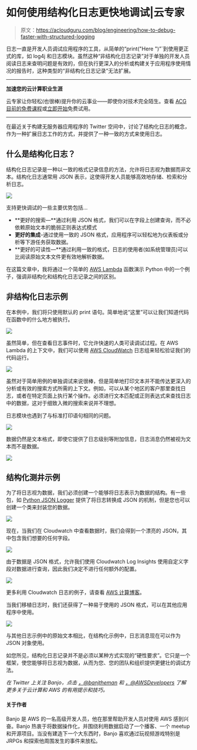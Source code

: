 # 如何使用结构化日志更快地调试|云专家

> 原文：<https://acloudguru.com/blog/engineering/how-to-debug-faster-with-structured-logging>

日志一直是开发人员调试应用程序的工具，从简单的“print("Here ")”`到使用更正式的库，如 log4j 和日志模块。虽然这种“非结构化日志记录”对于单独的开发人员阅读日志来查明问题是有效的，但在执行更深入的分析或构建关于应用程序使用情况的报告时，这种类型的“非结构化日志记录”无法扩展。

* * *

**加速您的云计算职业生涯**

云专家让你轻松(也很棒)提升你的云事业——即使你对技术完全陌生。查看 [ACG 目前的免费课程](https://acloudguru.com/blog/news/whats-free-at-acg)或[立即开始](https://acloudguru.com/pricing)免费试用。

* * *

在最近关于构建无服务器应用程序的 Twitter 空间中，讨论了结构化日志的概念，作为一种扩展日志工作的方式，并提供了一种一致的方式来使用日志。

## **什么是结构化日志**？

结构化日志记录是一种以一致的格式记录信息的方法，允许将日志视为数据而非文本。结构化日志通常用 JSON 表示，这使得开发人员能够高效地存储、检索和分析日志。

![](img/cde8c9cb61ad98bcd2e7427519fc7482.png)

支持更快调试的一些主要优势包括…

*   **更好的搜索—**通过利用 JSON 格式，我们可以在字段上创建查询，而不必依赖原始文本的脆弱正则表达式模式
*   **更好的集成**–通过使用一致的 JSON 格式，应用程序可以轻松地为仪表板或分析等下游任务获取数据。
*   **更好的可读性—**通过利用一致的格式，日志的使用者(如系统管理员)可以比阅读原始文本文件更有效地解析数据。

在这篇文章中，我将通过一个简单的 [AWS Lambda](https://aws.amazon.com/lambda/) 函数演示 Python 中的一个例子，强调非结构化和结构化日志记录之间的区别。

## **非结构化日志示例**

在本例中，我们将只使用默认的 print 语句。简单地说“这里”可以让我们知道代码在函数中的什么地方被执行。

![](img/04a3d07cf045a38661bb4e689a10340f.png)

虽然简单，但在查看日志事件时，它允许快速的人类可读调试过程。在 AWS Lambda 的上下文中，我们可以使用 [AWS CloudWatch](https://aws.amazon.com/cloudwatch/) 日志组来轻松验证我们的代码运行。

![](img/8405e6d5a5b4bc00e192d7704b241fbb.png)

虽然对于简单用例的单独调试来说很棒，但是简单地打印文本并不能传达更深入的分析或有效的搜索方式所需的上下文。例如，可以从某个地区的客户那里查找日志，或者在特定页面上执行某个操作。必须进行文本匹配或正则表达式来查找日志中的数据，这对于细致入微的搜索来说并不理想。

日志模块也遇到了与标准打印语句相同的问题。

![](img/33678b819f5c9374add84b4ea7cf12c0.png)

数据仍然是文本格式，即使它提供了日志级别等附加信息，日志消息仍然被视为文本而不是数据。

![](img/aa8bb40f203a99ad791991a25665af78.png)

## **结构化测井示例**

为了将日志视为数据，我们必须创建一个能够将日志表示为数据的结构。有一些包，如 [Python JSON Logger](https://github.com/madzak/python-json-logger) 提供了将日志转换成 JSON 的机制，但是您也可以创建一个类来封装您的数据。

![](img/f51a1c0bdb15abca405950dabbc7a740.png)

现在，当我们在 Cloudwatch 中查看数据时，我们会得到一个漂亮的 JSON，其中包含我们想要的任何字段。

![](img/c3d2afe4d3c1628c1fc08c35635f149a.png)

由于数据是 JSON 格式，允许我们使用 Cloudwatch Log Insights 使用自定义字段对数据进行查询，因此我们决定不进行任何额外的配置。

![](img/d03d1570ba03d681780f0b0cc744ecfd.png)

更多利用 Cloudwatch 日志的例子，请查看 [AWS 计算博客](https://aws.amazon.com/blogs/compute/tag/cloudwatch-logs/)。

当我们移植日志时，我们还获得了一种易于使用的 JSON 格式，可以在其他应用程序中使用。

![](img/ef1d1dba5ddad590c07eeef48a25aadb.png)

与其他日志示例中的原始文本相比，在结构化示例中，日志消息现在可以作为 JSON 对象使用。

如您所见，结构化日志记录并不是必须以某种方式实现的“硬性要求”。它只是一个框架，使您能够将日志视为数据，从而为您、您的团队和组织提供更健壮的调试方法。

*在 Twitter 上关注 Banjo，点击* [*，@banjtheman*](https://twitter.com/banjtheman) *和* [*，@AWSDevelopers*](https://twitter.com/awsdevelopers) *了解更多关于云计算和 AWS 的有用提示和技巧。*

#### **关于作者**

Banjo 是 AWS 的一名高级开发人员，他在那里帮助开发人员对使用 AWS 感到兴奋。Banjo 热衷于将数据操作化，并围绕利用数据启动了一个播客、一个 meetup 和开源项目。当没有建造下一个大东西时，Banjo 喜欢通过玩视频游戏特别是 JRPGs 和探索他周围发生的事件来放松。